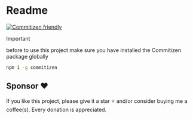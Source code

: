 # Readme

[![Commitizen friendly](https://img.shields.io/badge/commitizen-friendly-brightgreen.svg)](http://commitizen.github.io/cz-cli/)

> [!IMPORTANT]
> before to use this project make sure you have installed the Commitizen package globally

```bash
npm i -g commitizen
```

## Sponsor ❤

If you like this project, please give it a star ⭐ and/or consider buying me a coffee(s). Every donation is appreciated.
